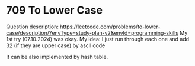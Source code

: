 # 709 To Lower Case
Question description: https://leetcode.com/problems/to-lower-case/description/?envType=study-plan-v2&envId=programming-skills
My 1st try (07.10.2024) was okay.
My idea: I just run through each one and add 32 (if they are upper case) by ascll code

It can be also implemented by hash table.